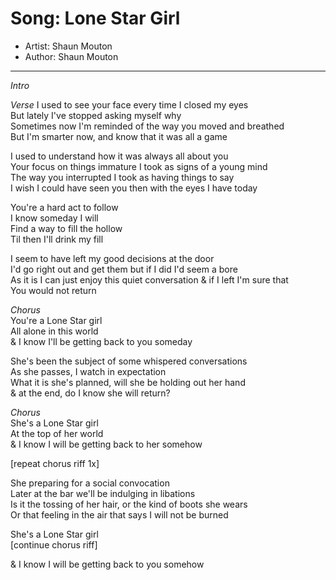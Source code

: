 # Song: Lone Star Girl
* Artist: Shaun Mouton
* Author: Shaun Mouton
*****

*Intro*


*Verse*
I used to see your face every time I closed my eyes  
But lately I've stopped asking myself why  
Sometimes now I'm reminded of the way you moved and breathed  
But I'm smarter now, and know that it was all a game  

I used to understand how it was always all about you  
Your focus on things immature I took as signs of a young mind  
The way you interrupted I took as having things to say  
I wish I could have seen you then with the eyes I have today  


You're a hard act to follow  
I know someday I will  
Find a way to fill the hollow  
Til then I'll drink my fill  

I seem to have left my good decisions at the door  
I'd go right out and get them but if I did I'd seem a bore  
As it is I can just enjoy this quiet conversation & if I left I'm sure that  
You would not return  

*Chorus*  
You're a Lone Star girl  
All alone in this world  
& I know I'll be getting back to you someday  


She's been the subject of some whispered conversations  
As she passes, I watch in expectation  
What it is she's planned, will she be holding out her hand  
& at the end, do I know she will return?  

*Chorus*  
She's a Lone Star girl  
At the top of her world  
& I know I will be getting back to her somehow  

[repeat chorus riff 1x]


She preparing for a social convocation  
Later at the bar we'll be indulging in libations  
Is it the tossing of her hair, or the kind of boots she wears  
Or that feeling in the air that says I will not be burned  

She's a Lone Star girl  
[continue chorus riff]  

& I know I will be getting back to you somehow  
